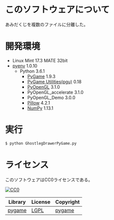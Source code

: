 ﻿# このソフトウェアについて

あみだくじを複数のファイルに分離した。

# 開発環境

* Linux Mint 17.3 MATE 32bit
* [pyenv](https://github.com/pylangstudy/201705/blob/master/27/Python%E5%AD%A6%E7%BF%92%E7%92%B0%E5%A2%83%E3%82%92%E7%94%A8%E6%84%8F%E3%81%99%E3%82%8B.md) 1.0.10
    * Python 3.6.1
        * [PyGame](http://ytyaru.hatenablog.com/entry/2018/06/11/000000) 1.9.3
        * [PyGame Utilities(pgu)](http://ytyaru.hatenablog.com/entry/2018/06/19/000000) 0.18
        * [PyOpenGL](http://ytyaru.hatenablog.com/entry/2018/06/15/000000) 3.1.0
        * PyOpenGL_accelerate 3.1.0
        * PyOpenGL_Demo 3.0.0
        * [Pillow](https://pillow.readthedocs.io/en/4.2.x/) 4.2.1
        * [NumPy](http://www.numpy.org/) 1.13.1

# 実行

```sh
$ python GhostlegDrawerPyGame.py
```

# ライセンス

このソフトウェアはCC0ライセンスである。

[![CC0](http://i.creativecommons.org/p/zero/1.0/88x31.png "CC0")](http://creativecommons.org/publicdomain/zero/1.0/deed.ja)

Library|License|Copyright
-------|-------|---------
[pygame](http://www.pygame.org/)|[LGPL](https://www.pygame.org/docs/)|[pygame](http://www.pygame.org/)

